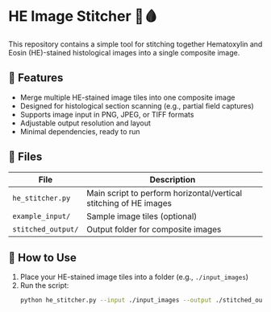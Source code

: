 # HE Image Stitcher 🧵🩸

This repository contains a simple tool for stitching together Hematoxylin and Eosin (HE)-stained histological images into a single composite image.

## 🔧 Features

- Merge multiple HE-stained image tiles into one composite image
- Designed for histological section scanning (e.g., partial field captures)
- Supports image input in PNG, JPEG, or TIFF formats
- Adjustable output resolution and layout
- Minimal dependencies, ready to run

## 📂 Files

| File | Description |
|------|-------------|
| `he_stitcher.py` | Main script to perform horizontal/vertical stitching of HE images |
| `example_input/` | Sample image tiles (optional) |
| `stitched_output/` | Output folder for composite images |

## 🚀 How to Use

1. Place your HE-stained image tiles into a folder (e.g., `./input_images`)
2. Run the script:
   ```bash
   python he_stitcher.py --input ./input_images --output ./stitched_output
